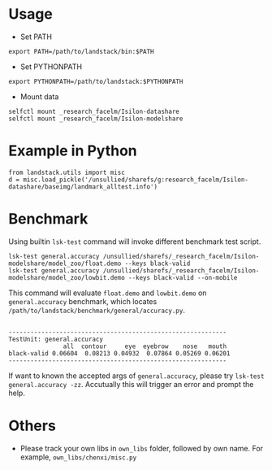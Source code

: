 # Usage
- Set PATH
```
export PATH=/path/to/landstack/bin:$PATH
```
- Set PYTHONPATH
```
export PYTHONPATH=/path/to/landstack:$PYTHONPATH
```
- Mount data
```
selfctl mount _research_facelm/Isilon-datashare
selfctl mount _research_facelm/Isilon-modelshare
```

# Example in Python
```
from landstack.utils import misc
d = misc.load_pickle('/unsullied/sharefs/g:research_facelm/Isilon-datashare/baseimg/landmark_alltest.info')
```

# Benchmark
Using builtin `lsk-test` command will invoke different benchmark test script.
 ```
 lsk-test general.accuracy /unsullied/sharefs/_research_facelm/Isilon-modelshare/model_zoo/float.demo --keys black-valid
 lsk-test general.accuracy /unsullied/sharefs/_research_facelm/Isilon-modelshare/model_zoo/lowbit.demo --keys black-valid --on-mobile
 ```
 This command will evaluate `float.demo` and `lowbit.demo` on `general.accuracy` benchmark, which locates `/path/to/landstack/benchmark/general/accuracy.py`.
 
 ```
 
------------------------------------------------------------
TestUnit: general.accuracy
                all  contour     eye  eyebrow    nose   mouth
black-valid 0.06604  0.08213 0.04932  0.07864 0.05269 0.06201
------------------------------------------------------------
 ```
 
 If want to known the accepted args of `general.accuracy`, please try `lsk-test general.accuracy -zz`. Accutually this will trigger an error and prompt the help.

# Others
- Please track your own libs in `own_libs` folder, followed by own name. For example, `own_libs/chenxi/misc.py`